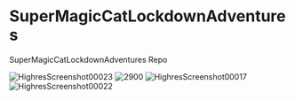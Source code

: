 # SuperMagicCatLockdownAdventures
SuperMagicCatLockdownAdventures Repo


![HighresScreenshot00023](https://user-images.githubusercontent.com/53401206/101795841-9b869e00-3b08-11eb-98a8-f5367db7d413.png)
![2900](https://user-images.githubusercontent.com/53401206/101795850-a04b5200-3b08-11eb-9e83-2425bda684de.png)
![HighresScreenshot00017](https://user-images.githubusercontent.com/53401206/101795874-a6d9c980-3b08-11eb-8e7e-9ee094c6d47f.png)
![HighresScreenshot00022](https://user-images.githubusercontent.com/53401206/101795878-a80af680-3b08-11eb-9f75-c9e007a83461.png)
